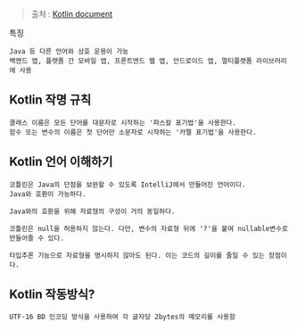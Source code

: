 > 출처 : [Kotlin document](https://kotlinlang.org/docs/multiplatform.html)

특징

    Java 등 다른 언어와 상호 운용이 가능
    백엔드 앱, 플랫폼 간 모바일 앱, 프론트엔드 웹 앱, 안드로이드 앱, 멀티플랫폼 라이브러리에 사용



## Kotlin 작명 규칙
    클래스 이름은 모든 단어를 대문자로 시작하는 '파스칼 표기법'을 사용한다.
    함수 또는 변수의 이름은 첫 단어만 소문자로 시작하는 '카멜 표기법'을 사용한다.


## Kotlin 언어 이해하기
    코틀린은 Java의 단점을 보완할 수 있도록 IntelliJ에서 만들어진 언어이다.
    Java와 호환이 가능하다.

    Java와의 호환을 위해 자료형의 구성이 거의 동일하다.
    
    코틀린은 null을 허용하지 않는다. 다만, 변수의 자료형 뒤에 '?'을 붙여 nullable변수로 만들어줄 수 있다.

    타입추론 기능으로 자료형을 명시하지 않아도 된다. 이는 코드의 길이를 줄일 수 있는 장점이다.




## Kotlin 작동방식?
    UTF-16 BD 인코딩 방식을 사용하여 각 글자당 2bytes의 메모리를 사용함


